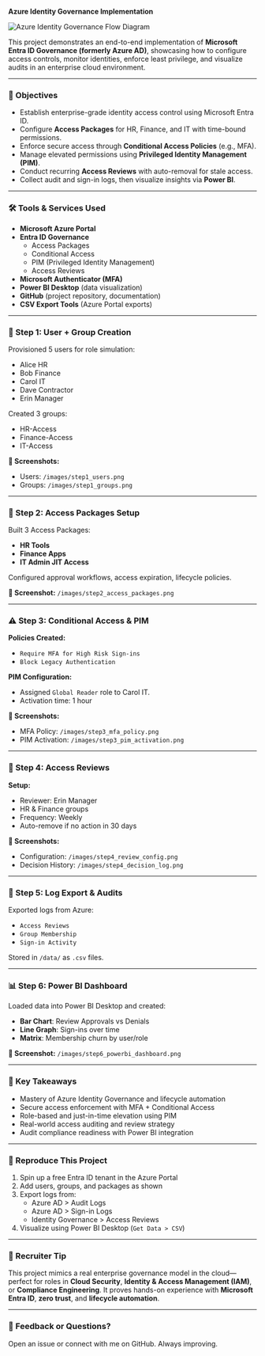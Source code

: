 **Azure Identity Governance Implementation**

![Azure Identity Governance Flow Diagram](images/azure_identity_governance_diagram.png)


This project demonstrates an end-to-end implementation of **Microsoft Entra ID Governance (formerly Azure AD)**, showcasing how to configure access controls, monitor identities, enforce least privilege, and visualize audits in an enterprise cloud environment.

---

### 🔖 Objectives
- Establish enterprise-grade identity access control using Microsoft Entra ID.
- Configure **Access Packages** for HR, Finance, and IT with time-bound permissions.
- Enforce secure access through **Conditional Access Policies** (e.g., MFA).
- Manage elevated permissions using **Privileged Identity Management (PIM)**.
- Conduct recurring **Access Reviews** with auto-removal for stale access.
- Collect audit and sign-in logs, then visualize insights via **Power BI**.

---

### 🛠️ Tools & Services Used
- **Microsoft Azure Portal**  
- **Entra ID Governance**  
  - Access Packages  
  - Conditional Access  
  - PIM (Privileged Identity Management)  
  - Access Reviews  
- **Microsoft Authenticator (MFA)**
- **Power BI Desktop** (data visualization)
- **GitHub** (project repository, documentation)
- **CSV Export Tools** (Azure Portal exports)

---

### 🔐 Step 1: User + Group Creation
Provisioned 5 users for role simulation:
- Alice HR
- Bob Finance
- Carol IT
- Dave Contractor
- Erin Manager

Created 3 groups:
- HR-Access
- Finance-Access
- IT-Access

**📸 Screenshots:**
- Users: `/images/step1_users.png`
- Groups: `/images/step1_groups.png`

---

### 🎫 Step 2: Access Packages Setup
Built 3 Access Packages:
- **HR Tools**
- **Finance Apps**
- **IT Admin JIT Access**

Configured approval workflows, access expiration, lifecycle policies.

**📸 Screenshot:** `/images/step2_access_packages.png`

---

### ⚠️ Step 3: Conditional Access & PIM
**Policies Created:**
- `Require MFA for High Risk Sign-ins`
- `Block Legacy Authentication`

**PIM Configuration:**
- Assigned `Global Reader` role to Carol IT.
- Activation time: 1 hour

**📸 Screenshots:**
- MFA Policy: `/images/step3_mfa_policy.png`
- PIM Activation: `/images/step3_pim_activation.png`

---

### 🔄 Step 4: Access Reviews
**Setup:**
- Reviewer: Erin Manager
- HR & Finance groups
- Frequency: Weekly
- Auto-remove if no action in 30 days

**📸 Screenshots:**
- Configuration: `/images/step4_review_config.png`
- Decision History: `/images/step4_decision_log.png`

---

### 📁 Step 5: Log Export & Audits
Exported logs from Azure:
- `Access Reviews`  
- `Group Membership`  
- `Sign-in Activity`

Stored in `/data/` as `.csv` files.

---

### 📊 Step 6: Power BI Dashboard
Loaded data into Power BI Desktop and created:
- **Bar Chart**: Review Approvals vs Denials
- **Line Graph**: Sign-ins over time
- **Matrix**: Membership churn by user/role

**📸 Screenshot:** `/images/step6_powerbi_dashboard.png`

---

### 🧠 Key Takeaways
- Mastery of Azure Identity Governance and lifecycle automation
- Secure access enforcement with MFA + Conditional Access
- Role-based and just-in-time elevation using PIM
- Real-world access auditing and review strategy
- Audit compliance readiness with Power BI integration

---

### 🔄 Reproduce This Project
1. Spin up a free Entra ID tenant in the Azure Portal
2. Add users, groups, and packages as shown
3. Export logs from:
   - Azure AD > Audit Logs
   - Azure AD > Sign-in Logs
   - Identity Governance > Access Reviews
4. Visualize using Power BI Desktop (`Get Data > CSV`)

---

### 📢 Recruiter Tip
This project mimics a real enterprise governance model in the cloud—perfect for roles in **Cloud Security**, **Identity & Access Management (IAM)**, or **Compliance Engineering**. It proves hands-on experience with **Microsoft Entra ID**, **zero trust**, and **lifecycle automation**.

---

### 💬 Feedback or Questions?
Open an issue or connect with me on GitHub. Always improving.

